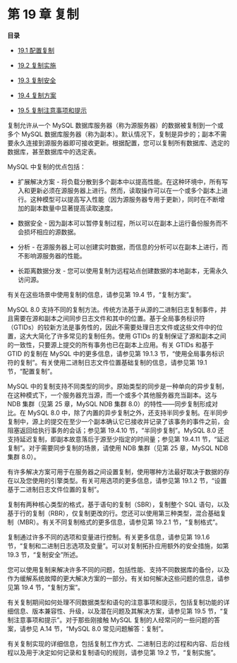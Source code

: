 # 第 19 章 复制

**目录**

- [19.1 配置复制](./19.01.配置复制/19.01.00.配置复制.md)

- [19.2 复制实施](./19.02.复制实现/19.02.00.复制实施.md)
- [19.3 复制安全](./19.03.复制安全/19.03.00.复制安全.md)
- [19.4 复制方案](./19.04.复制方案/19.04.00.复制方案.md)
- [19.5 复制注意事项和提示](./19.05.复制注意事项和提示/19.05.00.复制注意事项和提示.md)

复制允许从一个 MySQL 数据库服务器（称为源服务器）的数据被复制到一个或多个 MySQL 数据库服务器（称为副本）。默认情况下，复制是异步的；副本不需要永久连接到源服务器即可接收更新。根据配置，您可以复制所有数据库、选定的数据库，甚至数据库中的选定表。

MySQL 中复制的优点包括：

- 扩展解决方案 - 将负载分散到多个副本中以提高性能。在这种环境中，所有写入和更新必须在源服务器上进行。然而，读取操作可以在一个或多个副本上进行。这种模型可以提高写入性能（因为源服务器专用于更新），同时在不断增加的副本数量中显著提高读取速度。

- 数据安全 - 因为副本可以暂停复制过程，所以可以在副本上运行备份服务而不会损坏相应的源数据。

- 分析 - 在源服务器上可以创建实时数据，而信息的分析可以在副本上进行，而不影响源服务器的性能。

- 长距离数据分发 - 您可以使用复制为远程站点创建数据的本地副本，无需永久访问源。


有关在这些场景中使用复制的信息，请参见第 19.4 节，“复制方案”。

MySQL 8.0 支持不同的复制方法。传统方法基于从源的二进制日志复制事件，并且需要在源和副本之间同步日志文件和其中的位置。基于全局事务标识符（GTIDs）的较新方法是事务性的，因此不需要处理日志文件或这些文件中的位置，这大大简化了许多常见的复制任务。使用 GTIDs 的复制保证了源和副本之间的一致性，只要源上提交的所有事务也已在副本上应用。有关 GTIDs 和基于 GTID 的复制在 MySQL 中的更多信息，请参见第 19.1.3 节，“使用全局事务标识符的复制”。有关使用二进制日志文件位置基础复制的信息，请参见第 19.1 节，“配置复制”。

MySQL 中的复制支持不同类型的同步。原始类型的同步是一种单向的异步复制，在这种模式下，一个服务器充当源，而一个或多个其他服务器充当副本。这与 NDB 集群（见第 25 章，MySQL NDB 集群 8.0）的特性——同步复制形成对比。在 MySQL 8.0 中，除了内置的异步复制之外，还支持半同步复制。在半同步复制中，源上的提交在至少一个副本确认它已接收并记录了该事务的事件之前，会阻塞返回给执行事务的会话；参见第 19.4.10 节，“半同步复制”。MySQL 8.0 还支持延迟复制，即副本故意落后于源至少指定的时间量；参见第 19.4.11 节，“延迟复制”。对于需要同步复制的场景，请使用 NDB 集群（见第 25 章，MySQL NDB 集群 8.0）。

有许多解决方案可用于在服务器之间设置复制，使用哪种方法最好取决于数据的存在以及您使用的引擎类型。有关可用选项的更多信息，请参见第 19.1.2 节，“设置基于二进制日志文件位置的复制”。

复制有两种核心类型的格式，基于语句的复制（SBR），复制整个 SQL 语句，以及基于行的复制（RBR），仅复制更改的行。您还可以使用第三种类型，混合基础复制（MBR）。有关不同复制格式的更多信息，请参见第 19.2.1 节，“复制格式”。

复制通过许多不同的选项和变量进行控制。有关更多信息，请参见第 19.1.6 节，“复制和二进制日志选项及变量”。可以对复制拓扑应用额外的安全措施，如第 19.3 节，“复制安全”所述。

您可以使用复制来解决许多不同的问题，包括性能、支持不同数据库的备份，以及作为缓解系统故障的更大解决方案的一部分。有关如何解决这些问题的信息，请参见第 19.4 节，“复制方案”。

有关复制期间如何处理不同数据类型和语句的注意事项和提示，包括复制功能的详细信息、版本兼容性、升级，以及潜在问题及其解决方案，请参见第 19.5 节，“复制注意事项和提示”。对于那些刚接触 MySQL 复制的人经常问的一些问题的答案，请参见 A.14 节，“MySQL 8.0 常见问题解答：复制”。

有关复制实现的详细信息，包括复制工作方式、二进制日志的过程和内容、后台线程以及用于决定如何记录和复制语句的规则，请参见第 19.2 节，“复制实施”。
